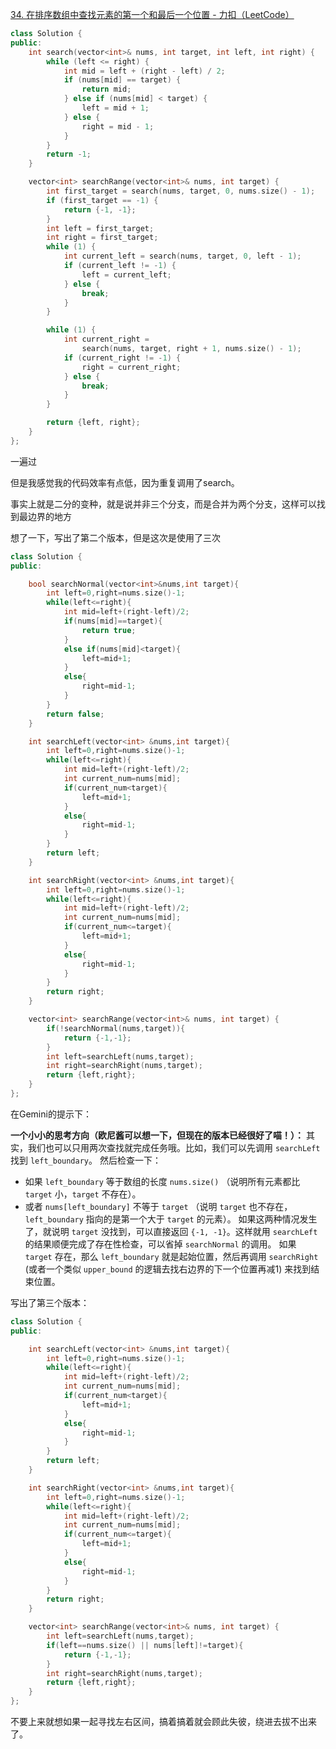[34. 在排序数组中查找元素的第一个和最后一个位置 - 力扣（LeetCode）](https://leetcode.cn/problems/find-first-and-last-position-of-element-in-sorted-array/)

```cpp
class Solution {
public:
    int search(vector<int>& nums, int target, int left, int right) {
        while (left <= right) {
            int mid = left + (right - left) / 2;
            if (nums[mid] == target) {
                return mid;
            } else if (nums[mid] < target) {
                left = mid + 1;
            } else {
                right = mid - 1;
            }
        }
        return -1;
    }

    vector<int> searchRange(vector<int>& nums, int target) {
        int first_target = search(nums, target, 0, nums.size() - 1);
        if (first_target == -1) {
            return {-1, -1};
        }
        int left = first_target;
        int right = first_target;
        while (1) {
            int current_left = search(nums, target, 0, left - 1);
            if (current_left != -1) {
                left = current_left;
            } else {
                break;
            }
        }

        while (1) {
            int current_right =
                search(nums, target, right + 1, nums.size() - 1);
            if (current_right != -1) {
                right = current_right;
            } else {
                break;
            }
        }

        return {left, right};
    }
};
```

一遍过

但是我感觉我的代码效率有点低，因为重复调用了search。

事实上就是二分的变种，就是说并非三个分支，而是合并为两个分支，这样可以找到最边界的地方

想了一下，写出了第二个版本，但是这次是使用了三次

```cpp
class Solution {
public:

    bool searchNormal(vector<int>&nums,int target){
        int left=0,right=nums.size()-1;
        while(left<=right){
            int mid=left+(right-left)/2;
            if(nums[mid]==target){
                return true;
            }
            else if(nums[mid]<target){
                left=mid+1;
            }
            else{
                right=mid-1;
            }
        }
        return false;
    }

    int searchLeft(vector<int> &nums,int target){
        int left=0,right=nums.size()-1;
        while(left<=right){
            int mid=left+(right-left)/2;
            int current_num=nums[mid];
            if(current_num<target){
                left=mid+1;
            }
            else{
                right=mid-1;
            }
        }
        return left;
    }

    int searchRight(vector<int> &nums,int target){
        int left=0,right=nums.size()-1;
        while(left<=right){
            int mid=left+(right-left)/2;
            int current_num=nums[mid];
            if(current_num<=target){
                left=mid+1;
            }
            else{
                right=mid-1;
            }
        }
        return right;
    }

    vector<int> searchRange(vector<int>& nums, int target) {
        if(!searchNormal(nums,target)){
            return {-1,-1};
        }
        int left=searchLeft(nums,target);
        int right=searchRight(nums,target);
        return {left,right};
    }
};
```

在Gemini的提示下：

**一个小小的思考方向（欧尼酱可以想一下，但现在的版本已经很好了喵！）：** 其实，我们也可以只用两次查找就完成任务哦。比如，我们可以先调用 `searchLeft` 找到 `left_boundary`。 然后检查一下：

- 如果 `left_boundary` 等于数组的长度 `nums.size()` （说明所有元素都比 `target` 小，`target` 不存在）。
- 或者 `nums[left_boundary]` 不等于 `target` （说明 `target` 也不存在，`left_boundary` 指向的是第一个大于 `target` 的元素）。 如果这两种情况发生了，就说明 `target` 没找到，可以直接返回 `{-1, -1}`。这样就用 `searchLeft` 的结果顺便完成了存在性检查，可以省掉 `searchNormal` 的调用。 如果 `target` 存在，那么 `left_boundary` 就是起始位置，然后再调用 `searchRight` (或者一个类似 `upper_bound` 的逻辑去找右边界的下一个位置再减1) 来找到结束位置。

写出了第三个版本：

```cpp
class Solution {
public:

    int searchLeft(vector<int> &nums,int target){
        int left=0,right=nums.size()-1;
        while(left<=right){
            int mid=left+(right-left)/2;
            int current_num=nums[mid];
            if(current_num<target){
                left=mid+1;
            }
            else{
                right=mid-1;
            }
        }
        return left;
    }

    int searchRight(vector<int> &nums,int target){
        int left=0,right=nums.size()-1;
        while(left<=right){
            int mid=left+(right-left)/2;
            int current_num=nums[mid];
            if(current_num<=target){
                left=mid+1;
            }
            else{
                right=mid-1;
            }
        }
        return right;
    }

    vector<int> searchRange(vector<int>& nums, int target) {
        int left=searchLeft(nums,target);
        if(left==nums.size() || nums[left]!=target){
            return {-1,-1};
        }
        int right=searchRight(nums,target);
        return {left,right};
    }
};
```

不要上来就想如果一起寻找左右区间，搞着搞着就会顾此失彼，绕进去拔不出来了。


